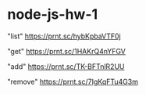 # node-js-hw-1

"list"
https://prnt.sc/hybKpbaVTF0j

"get"
https://prnt.sc/1HAKrQ4nYFGV

"add"
https://prnt.sc/TK-BFTnlR2UU

"remove"
https://prnt.sc/7IgKqFTu4G3m